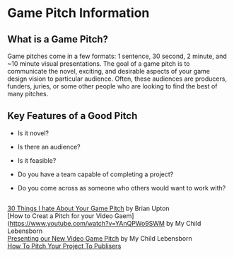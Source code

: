 # Game Pitch Information

## What is a Game Pitch?

Game pitches come in a few formats: 1 sentence, 30 second, 2 minute, and ~10 minute visual presentations. 
The goal of a game pitch is to communicate the novel, exciting, and desirable aspects of your game design vision to particular audience.
Often, these audiences are producers, funders, juries, or some other people who are looking to find the best of many pitches.

## Key Features of a Good Pitch

* Is it novel?
* Is there an audience?
* Is it feasible?
* Do you have a team capable of completing a project?

* Do you come across as someone who others would want to work with?


## 
[30 Things I hate About Your Game Pitch](https://www.youtube.com/watch?v=4LTtr45y7P0) by Brian Upton  
[How to Creat a Pitch for your Video Gaem](https://www.youtube.com/watch?v=YAnQPWo9SWM by My Child Lebensborn  
[Presenting our New Video Game Pitch](https://www.youtube.com/watch?v=CCm7qQwz1jU) by My Child Lebensborn  
[How To Pitch Your Project To Publisers](https://www.gamasutra.com/view/feature/134571/how_to_pitch_your_project_to_.php)  
